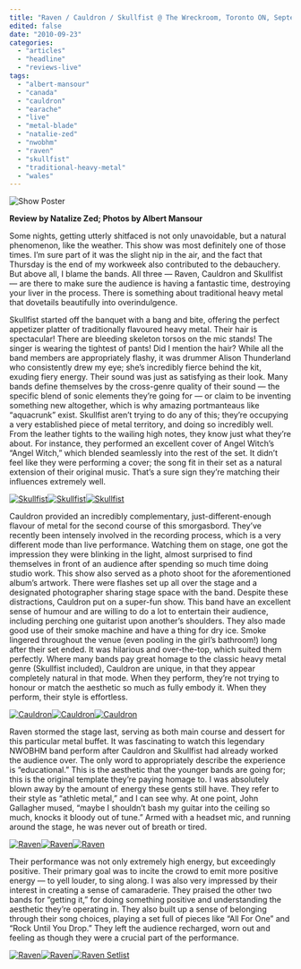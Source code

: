 ```yaml
---
title: "Raven / Cauldron / Skullfist @ The Wreckroom, Toronto ON, September 16th, 2010"
edited: false
date: "2010-09-23"
categories:
  - "articles"
  - "headline"
  - "reviews-live"
tags:
  - "albert-mansour"
  - "canada"
  - "cauldron"
  - "earache"
  - "live"
  - "metal-blade"
  - "natalie-zed"
  - "nwobhm"
  - "raven"
  - "skullfist"
  - "traditional-heavy-metal"
  - "wales"
---
```


![](http://www.hellbound.ca/wp-content/uploads/2010/09/raven_webg-1ab.jpg "Show Poster")

**Review by Natalize Zed; Photos by Albert Mansour**

Some nights, getting utterly shitfaced is not only unavoidable, but a natural phenomenon, like the weather. This show was most definitely one of those times. I’m sure part of it was the slight nip in the air, and the fact that Thursday is the end of my workweek also contributed to the debauchery. But above all, I blame the bands. All three — Raven, Cauldron and Skullfist — are there to make sure the audience is having a fantastic time, destroying your liver in the process. There is something about traditional heavy metal that dovetails beautifully into overindulgence.

Skullfist started off the banquet with a bang and bite, offering the perfect appetizer platter of traditionally flavoured heavy metal. Their hair is spectacular! There are bleeding skeleton torsos on the mic stands! The singer is wearing the tightest of pants! Did I mention the hair? While all the band members are appropriately flashy, it was drummer Alison Thunderland who consistently drew my eye; she’s incredibly fierce behind the kit, exuding fiery energy. Their sound was just as satisfying as their look. Many bands define themselves by the cross-genre quality of their sound — the specific blend of sonic elements they’re going for — or claim to be inventing something new altogether, which is why amazing portmanteaus like “aquacrunk” exist. Skullfist aren’t trying to do any of this; they’re occupying a very established piece of metal territory, and doing so incredibly well. From the leather tights to the wailing high notes, they know just what they’re about. For instance, they performed an excellent cover of Angel Witch’s “Angel Witch,” which blended seamlessly into the rest of the set. It didn’t feel like they were performing a cover; the song fit in their set as a natural extension of their original music. That’s a sure sign they’re matching their influences extremely well.

[![](http://www.hellbound.ca/wp-content/uploads/2010/09/SKULLFIST-111ab-150x150.jpg "Skullfist")](http://www.hellbound.ca/wp-content/uploads/2010/09/SKULLFIST-111ab.jpg)[![](http://www.hellbound.ca/wp-content/uploads/2010/09/SKULLFIST-067ab-150x150.jpg "Skullfist")](http://www.hellbound.ca/wp-content/uploads/2010/09/SKULLFIST-067ab.jpg)[![](http://www.hellbound.ca/wp-content/uploads/2010/09/SKULLFIST-084ab-150x150.jpg "Skullfist")](http://www.hellbound.ca/wp-content/uploads/2010/09/SKULLFIST-084ab.jpg)

Cauldron provided an incredibly complementary, just-different-enough flavour of metal for the second course of this smorgasbord. They’ve recently been intensely involved in the recording process, which is a very different mode than live performance. Watching them on stage, one got the impression they were blinking in the light, almost surprised to find themselves in front of an audience after spending so much time doing studio work. This show also served as a photo shoot for the aforementioned album’s artwork. There were flashes set up all over the stage and a designated photographer sharing stage space with the band. Despite these distractions, Cauldron put on a super-fun show. This band have an excellent sense of humour and are willing to do a lot to entertain their audience, including perching one guitarist upon another’s shoulders. They also made good use of their smoke machine and have a thing for dry ice. Smoke lingered throughout the venue (even pooling in the girl’s bathroom!) long after their set ended. It was hilarious and over-the-top, which suited them perfectly. Where many bands pay great homage to the classic heavy metal genre (Skullfist included), Cauldron are unique, in that they appear completely natural in that mode. When they perform, they’re not trying to honour or match the aesthetic so much as fully embody it. When they perform, their style is effortless.

[![](http://www.hellbound.ca/wp-content/uploads/2010/09/CAULDRON-078ab-150x150.jpg "Cauldron")](http://www.hellbound.ca/wp-content/uploads/2010/09/CAULDRON-078ab.jpg)[![](http://www.hellbound.ca/wp-content/uploads/2010/09/CAULDRON-144ab-150x150.jpg "Cauldron")](http://www.hellbound.ca/wp-content/uploads/2010/09/CAULDRON-144ab.jpg)[![](http://www.hellbound.ca/wp-content/uploads/2010/09/CAULDRON-137ab-150x150.jpg "Cauldron")](http://www.hellbound.ca/wp-content/uploads/2010/09/CAULDRON-137ab.jpg)

Raven stormed the stage last, serving as both main course and dessert for this particular metal buffet. It was fascinating to watch this legendary NWOBHM band perform after Cauldron and Skullfist had already worked the audience over. The only word to appropriately describe the experience is “educational.” This is the aesthetic that the younger bands are going for; this is the original template they’re paying homage to. I was absolutely blown away by the amount of energy these gents still have. They refer to their style as “athletic metal,” and I can see why. At one point, John Gallagher mused, “maybe I shouldn’t bash my guitar into the ceiling so much, knocks it bloody out of tune.” Armed with a headset mic, and running around the stage, he was never out of breath or tired.

[![](http://www.hellbound.ca/wp-content/uploads/2010/09/RAVEN-033ab-150x150.jpg "Raven")](http://www.hellbound.ca/wp-content/uploads/2010/09/RAVEN-033ab.jpg)[![](http://www.hellbound.ca/wp-content/uploads/2010/09/RAVEN-037ab-150x150.jpg "Raven")](http://www.hellbound.ca/wp-content/uploads/2010/09/RAVEN-037ab.jpg)[![](http://www.hellbound.ca/wp-content/uploads/2010/09/RAVEN-078ab-150x150.jpg "Raven")](http://www.hellbound.ca/wp-content/uploads/2010/09/RAVEN-078ab.jpg)

Their performance was not only extremely high energy, but exceedingly positive. Their primary goal was to incite the crowd to emit more positive energy — to yell louder, to sing along. I was also very impressed by their interest in creating a sense of camaraderie. They praised the other two bands for “getting it,” for doing something positive and understanding the aesthetic they’re operating in. They also built up a sense of belonging through their song choices, playing a set full of pieces like “All For One” and “Rock Until You Drop.” They left the audience recharged, worn out and feeling as though they were a crucial part of the performance.

[![](http://www.hellbound.ca/wp-content/uploads/2010/09/RAVEN-176ab-150x150.jpg "Raven")](http://www.hellbound.ca/wp-content/uploads/2010/09/RAVEN-176ab.jpg)[![](http://www.hellbound.ca/wp-content/uploads/2010/09/RAVEN-191ab-150x150.jpg "Raven")](http://www.hellbound.ca/wp-content/uploads/2010/09/RAVEN-191ab.jpg)[![](http://www.hellbound.ca/wp-content/uploads/2010/09/RAVEN-SETLIST-abc-150x150.jpg "Raven Setlist")](http://www.hellbound.ca/wp-content/uploads/2010/09/RAVEN-SETLIST-abc.jpg)
